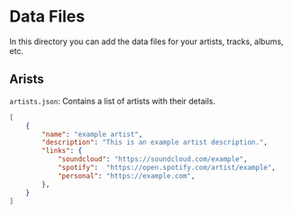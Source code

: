 # Data Files
In this directory you can add the data files for your artists, tracks, albums, etc.


## Arists
`artists.json`: Contains a list of artists with their details.
```json
[
    {
        "name": "example artist",
        "description": "This is an example artist description.",
        "links": {
            "soundcloud": "https://soundcloud.com/example",
            "spotify":  "https://open.spotify.com/artist/example",
            "personal": "https://example.com",
        },
    }
]
```
